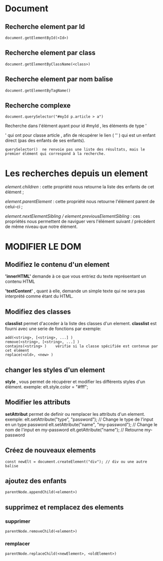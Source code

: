 # Document

## Recherche element par Id

    document.getElementById(<Id>)

## Recherche element par class

    document.getElementByClassName(<class>)

## Recherche element par nom balise

    document.getElementByTagName()

## Recherche complexe

    document.querySelector("#myId p.article > a")

Recherche dans l'élément ayant pour id #myId , les éléments de type '<p>' qui ont pour classe article , afin de récupérer le lien ( '<a>' ) qui est un enfant direct (pas des enfants de ses enfants).

    querySelector()  ne renvoie pas une liste des résultats, mais le premier élément qui correspond à la recherche.

# Les recherches depuis un element

_element.children_ : cette propriété nous retourne la liste des enfants de cet élément ;

_element.parentElement_ : cette propriété nous retourne l'élément parent de celui-ci ;

_element.nextElementSibling / element.previousElementSibling_ : ces propriétés nous permettent de naviguer vers l'élément suivant / précédent de même niveau que notre élément.

# MODIFIER LE DOM

## Modifiez le contenu d'un element

**'innerHTML'** demande à ce que vous entriez du texte représentant un contenu HTML

**'textContent'** , quant à elle, demande un simple texte qui ne sera pas interprété comme étant du HTML.

## Modifiez des classes

**classlist** permet d'acceder à la liste des classes d'un element. **classlist** est fourni avec une serie de fonctions par exemple:

    add(<string>, [<string>, ...] )
    remove(<string>, [<string>, ...] )
    contains(<string> )    vérifie si la classe spécifiée est contenue par cet élément
    replace(<old>, <new> )

## changer les styles d'un element

**style** , vous permet de récupérer et modifier les différents styles d'un élément. exemple:
elt.style.color = "#fff";

## Modifier les attributs

**setAttribut** permet de definir ou remplacer les attributs d'un element. exemple:
elt.setAttribute("type", "password"); // Change le type de l'input en un type password
elt.setAttribute("name", "my-password"); // Change le nom de l'input en my-password
elt.getAttribute("name"); // Retourne my-password

## Créez de nouveaux elements

    const newElt = document.createElement("div"); // div ou une autre balise

## ajoutez des enfants

    parentNode.appendChild(<element>)

## supprimez et remplacez des elements

### supprimer

    parentNode.removeChild(<element>)

### remplacer

    parentNode.replaceChild(<newElement>, <oldElement>)
